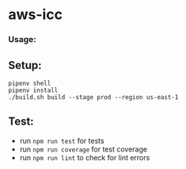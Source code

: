 # aws-icc

### Usage:

Setup:
---
```
pipenv shell
pipenv install
./build.sh build --stage prod --region us-east-1
```


Test:
---
  - run `npm run test` for tests
  - run `npm run coverage` for test coverage
  - run `npm run lint` to check for lint errors




